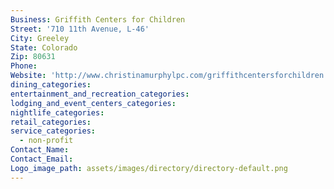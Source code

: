 ```yaml
---
Business: Griffith Centers for Children
Street: '710 11th Avenue, L-46'
City: Greeley
State: Colorado
Zip: 80631
Phone:
Website: 'http://www.christinamurphylpc.com/griffithcentersforchildren'
dining_categories:
entertainment_and_recreation_categories:
lodging_and_event_centers_categories:
nightlife_categories:
retail_categories:
service_categories:
  - non-profit
Contact_Name:
Contact_Email:
Logo_image_path: assets/images/directory/directory-default.png
---
```



